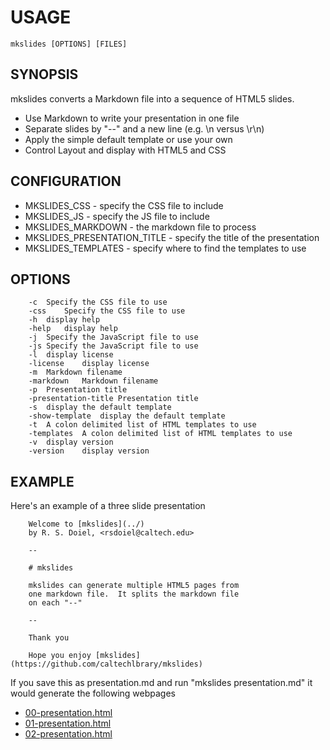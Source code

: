 
# USAGE

    mkslides [OPTIONS] [FILES]

## SYNOPSIS

mkslides converts a Markdown file into a sequence of HTML5 slides.

+ Use Markdown to write your presentation in one file
+ Separate slides by "--" and a new line (e.g. \n versus \r\n)
+ Apply the simple default template or use your own
+ Control Layout and display with HTML5 and CSS

## CONFIGURATION

+ MKSLIDES_CSS - specify the CSS file to include
+ MKSLIDES_JS - specify the JS file to include
+ MKSLIDES_MARKDOWN - the markdown file to process
+ MKSLIDES_PRESENTATION_TITLE - specify the title of the presentation
+ MKSLIDES_TEMPLATES - specify where to find the templates to use 

## OPTIONS

```
	-c	Specify the CSS file to use
	-css	Specify the CSS file to use
	-h	display help
	-help	display help
	-j	Specify the JavaScript file to use
	-js	Specify the JavaScript file to use
	-l	display license
	-license	display license
	-m	Markdown filename
	-markdown	Markdown filename
	-p	Presentation title
	-presentation-title	Presentation title
	-s	display the default template
	-show-template	display the default template
	-t	A colon delimited list of HTML templates to use
	-templates	A colon delimited list of HTML templates to use
	-v	display version
	-version	display version
```

## EXAMPLE

Here's an example of a three slide presentation

```
    Welcome to [mkslides](../)
    by R. S. Doiel, <rsdoiel@caltech.edu>

    --

    # mkslides

    mkslides can generate multiple HTML5 pages from
    one markdown file.  It splits the markdown file
    on each "--" 

    --

    Thank you

    Hope you enjoy [mkslides](https://github.com/caltechlbrary/mkslides)
```


If you save this as presentation.md and run "mkslides presentation.md" it would
generate the following webpages

+ [00-presentation.html](demo/00-presentation.html)
+ [01-presentation.html](demo/01-presentation.html)
+ [02-presentation.html](demo/02-presentation.html)

